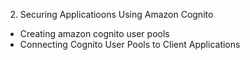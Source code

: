 2. Securing Applicatioons Using Amazon Cognito
  - Creating amazon cognito user pools
  - Connecting Cognito User Pools to Client Applications